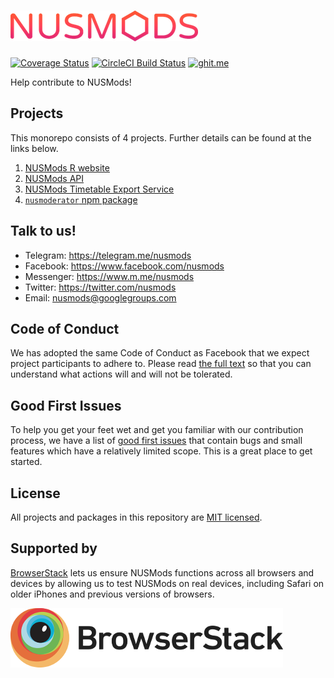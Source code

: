 # ![](docs/nusmods-logo.png)

[![Coverage Status](https://coveralls.io/repos/github/nusmodifications/nusmods/badge.svg?branch=master)](https://coveralls.io/github/nusmodifications/nusmods?branch=master) [![CircleCI Build Status](https://circleci.com/gh/nusmodifications/nusmods.svg?style=shield)](https://circleci.com/gh/nusmodifications/nusmods) [![ghit.me](https://ghit.me/badge.svg?repo=nusmodifications/nusmods)](https://ghit.me/repo/nusmodifications/nusmods)

Help contribute to NUSMods!

## Projects

This monorepo consists of 4 projects. Further details can be found at the links below.

1. [NUSMods R website](https://github.com/nusmodifications/nusmods/tree/master/www)
1. [NUSMods API](https://github.com/nusmodifications/nusmods/tree/master/api)
1. [NUSMods Timetable Export Service](https://github.com/nusmodifications/nusmods/tree/master/export)
1. [`nusmoderator` npm package](https://github.com/nusmodifications/nusmods/tree/master/packages/nusmoderator)

## Talk to us!

* Telegram: https://telegram.me/nusmods
* Facebook: https://www.facebook.com/nusmods
* Messenger: https://www.m.me/nusmods
* Twitter: https://twitter.com/nusmods
* Email: nusmods@googlegroups.com

## Code of Conduct

We has adopted the same Code of Conduct as Facebook that we expect project participants to adhere to. Please read [the full text](https://code.facebook.com/codeofconduct) so that you can understand what actions will and will not be tolerated.

## Good First Issues

To help you get your feet wet and get you familiar with our contribution process, we have a list of [good first issues](https://github.com/nusmodifications/nusmods/labels/good%20first%20issue) that contain bugs and small features which have a relatively limited scope. This is a great place to get started.

## License

All projects and packages in this repository are [MIT licensed](https://github.com/nusmodifications/nusmods/blob/master/LICENSE).

## Supported by 

[BrowserStack](browserstack) lets us ensure NUSMods functions across all browsers and devices by allowing us to test NUSMods on real devices, including Safari on older iPhones and previous versions of browsers.

[![](docs/browserstack-logo.png)][browserstack]

[browserstack]: https://www.browserstack.com/
